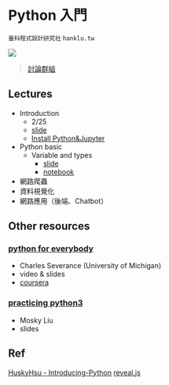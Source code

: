 # Python 入門

`臺科程式設計研究社` `hanklu.tw`

![](https://img.shields.io/badge/python-3-blue.svg)

> [討論群組](https://m.me/join/AbaVN1BjdDB1FnY2)

## Lectures

- Introduction
  - 2/25
  - [slide](https://hanklu.tw/python/slides/lecture1.pdf)
  - [Install Python&Jupyter](https://hackmd.io/s/S1fraKMRm)
- Python basic
  - Variable and types
    - [slide](https://hanklu.tw/python/slides/lecture2.html)
    - [notebook](https://hanklu.tw)
- 網路爬蟲
- 資料視覺化
- 網路應用（後端、Chatbot）

## Other resources

### [python for everybody](https://py4e.org)

- Charles Severance (University of Michigan)
- video & slides
- [coursera](https://zh-tw.coursera.org/learn/python)

### [practicing python3](https://speakerdeck.com/mosky/practicing-python-3)

- Mosky Liu
- slides

## Ref

[HuskyHsu - Introducing-Python](https://github.com/HuskyHsu/Introducing-Python)
[reveal.js](https://github.com/hakimel/reveal.js)
